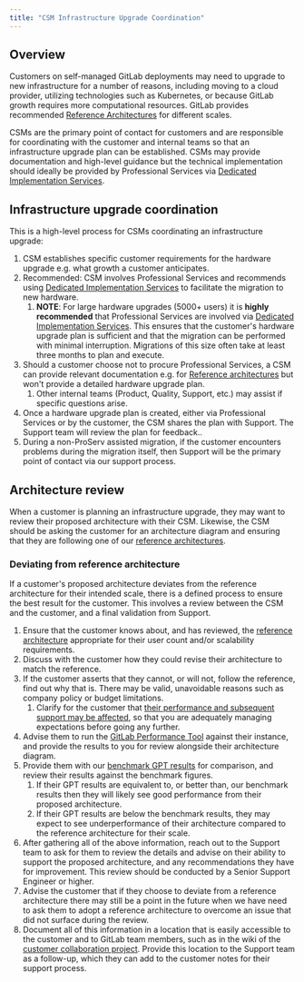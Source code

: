 ```yaml
---
title: "CSM Infrastructure Upgrade Coordination"
---
```


## Overview

Customers on self-managed GitLab deployments may need to upgrade to new
infrastructure for a number of reasons, including moving to a cloud provider,
utilizing technologies such as Kubernetes, or because GitLab growth requires
more computational resources. GitLab provides recommended [Reference Architectures](https://docs.gitlab.com/ee/administration/reference_architectures/#available-reference-architectures)
for different scales.

CSMs are the primary point of contact for customers and are responsible for
coordinating with the customer and internal teams so that an infrastructure upgrade
plan can be established. CSMs may provide documentation and high-level guidance
but the technical implementation should ideally be provided by Professional
Services via [Dedicated Implementation Services](https://about.gitlab.com/services/implementation/enterprise/).

## Infrastructure upgrade coordination

This is a high-level process for CSMs coordinating an infrastructure upgrade:

1. CSM establishes specific customer requirements for the hardware upgrade e.g.
   what growth a customer anticipates.
1. Recommended: CSM involves Professional Services and recommends using [Dedicated Implementation Services](https://about.gitlab.com/services/implementation/enterprise/) to
   facilitate the migration to new hardware.
   1. **NOTE**: For large hardware
   upgrades (5000+ users) it is **highly recommended**  that Professional
   Services are involved via [Dedicated Implementation Services](https://about.gitlab.com/services/implementation/enterprise/). This
   ensures that the customer's hardware upgrade plan is sufficient and that the
   migration can be performed with minimal interruption. Migrations of this size
   often take at least three months to plan and execute.
1. Should a customer choose not to procure Professional Services, a CSM can
   provide relevant documentation e.g. for [Reference architectures](https://docs.gitlab.com/ee/administration/reference_architectures/#available-reference-architectures)
   but won't provide a detailed hardware upgrade plan.
   1. Other internal teams (Product, Quality, Support, etc.) may assist if specific questions arise.
1. Once a hardware upgrade plan is created, either via Professional Services or
   by the customer, the CSM shares the plan with Support. The Support team will
   review the plan for feedback..
1. During a non-ProServ assisted migration, if the customer encounters problems
   during the migration itself, then Support will be the primary point of contact via our support process.

## Architecture review

When a customer is planning an infrastructure upgrade, they may want to review their proposed architecture with their CSM. Likewise, the CSM should be asking the customer for an architecture diagram and ensuring that they are following one of our [reference architectures](https://docs.gitlab.com/ee/administration/reference_architectures/).

### Deviating from reference architecture

If a customer's proposed architecture deviates from the reference architecture for their intended scale, there is a defined process to ensure the best result for the customer. This involves a review between the CSM and the customer, and a final validation from Support.

1. Ensure that the customer knows about, and has reviewed, the [reference architecture](https://docs.gitlab.com/ee/administration/reference_architectures/) appropriate for their user count and/or scalability requirements.
1. Discuss with the customer how they could revise their architecture to match the reference.
1. If the customer asserts that they cannot, or will not, follow the reference, find out why that is. There may be valid, unavoidable reasons such as company policy or budget limitations.
   1. Clarify for the customer that [their performance and subsequent support may be affected](https://docs.gitlab.com/ee/administration/reference_architectures/#deviating-from-the-suggested-reference-architectures), so that you are adequately managing expectations before going any further.
1. Advise them to run the [GitLab Performance Tool](https://gitlab.com/gitlab-org/quality/performance) against their instance, and provide the results to you for review alongside their architecture diagram.
1. Provide them with our [benchmark GPT results](https://gitlab.com/gitlab-org/quality/performance/-/wikis/Benchmarks/Latest) for comparison, and review their results against the benchmark figures.
   1. If their GPT results are equivalent to, or better than, our benchmark results then they will likely see good performance from their proposed architecture.
   1. If their GPT results are below the benchmark results, they may expect to see underperformance of their architecture compared to the reference architecture for their scale.
1. After gathering all of the above information, reach out to the Support team to ask for them to review the details and advise on their ability to support the proposed architecture, and any recommendations they have for improvement. This review should be conducted by a Senior Support Engineer or higher.
1. Advise the customer that if they choose to deviate from a reference architecture there may still be a point in the future when we have need to ask them to adopt a reference architecture to overcome an issue that did not surface during the review.
1. Document all of this information in a location that is easily accessible to the customer and to GitLab team members, such as in the wiki of the [customer collaboration project](/handbook/customer-success/csm/engagement/#customer-engagement-tips). Provide this location to the Support team as a follow-up, which they can add to the customer notes for their support process.
